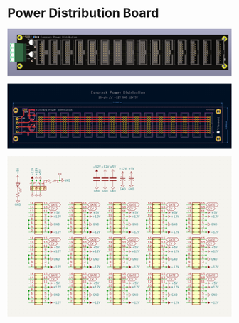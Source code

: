 # Power Distribution Board

![3d Render](https://github.com/theWickedWebDev/Modular-Synth/blob/main/power-distribution/power-distribution-3dRender.png?raw=true)

![Gerber](https://github.com/theWickedWebDev/Modular-Synth/blob/main/power-distribution/power-distribution-GerberView.png?raw=true)

![Schematic](https://github.com/theWickedWebDev/Modular-Synth/blob/main/power-distribution/power-distribution-Schematic.png?raw=true)
